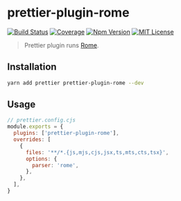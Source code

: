 # prettier-plugin-rome

[![Build Status][github_actions_badge]][github_actions_link]
[![Coverage][coveralls_badge]][coveralls_link]
[![Npm Version][package_version_badge]][package_link]
[![MIT License][license_badge]][license_link]

[github_actions_badge]: https://img.shields.io/github/workflow/status/fisker/prettier-plugin-rome/CI/master?style=flat-square
[github_actions_link]: https://github.com/fisker/prettier-plugin-rome/actions?query=branch%3Amaster
[coveralls_badge]: https://img.shields.io/coveralls/github/fisker/prettier-plugin-rome/master?style=flat-square
[coveralls_link]: https://coveralls.io/github/fisker/prettier-plugin-rome?branch=master
[license_badge]: https://img.shields.io/npm/l/git-hooks-list.svg?style=flat-square
[license_link]: https://github.com/fisker/prettier-plugin-rome/blob/master/license
[package_version_badge]: https://img.shields.io/npm/v/git-hooks-list.svg?style=flat-square
[package_link]: https://www.npmjs.com/package/git-hooks-list

> Prettier plugin runs [Rome](https://rome.tools/).

## Installation

```bash
yarn add prettier prettier-plugin-rome --dev
```

## Usage

```js
// prettier.config.cjs
module.exports = {
  plugins: ['prettier-plugin-rome'],
  overrides: [
    {
      files: '**/*.{js,mjs,cjs,jsx,ts,mts,cts,tsx}',
      options: {
        parser: 'rome',
      },
    },
  ],
}
```
